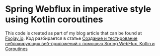 # Spring Webflux in imperative style using Kotlin coroutines
This code is created as part of my blog article that can be found at [Foojay.io](https://foojay.io/today/build-and-test-non-blocking-web-applications-with-spring-webflux-kotlin-and-coroutines/).
Код разбирается в статье [Создание и тестирование неблокирующих веб-приложений с помощью Spring WebFlux, Kotlin и Coroutines](https://habr.com/ru/articles/594625/)
